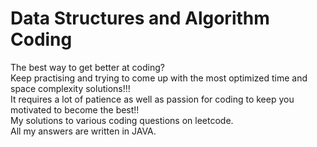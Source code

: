 # Data Structures and Algorithm Coding
The best way to get better at coding?
<br />Keep practising and trying to come up with the most optimized time and space complexity solutions!!! 
<br />It requires a lot of patience as well as passion for coding to keep you motivated to become the best!!
<br />My solutions to various coding questions on leetcode. 
<br />All my answers are written in JAVA.
